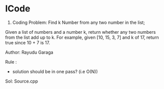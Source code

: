 # ICode
1. Coding Problem:
Find k Number from any two number in the list;

Given a list of numbers and a number k, return whether any two numbers from the list add up to k.
For example, given [10, 15, 3, 7] and k of 17, return true since 10 + 7 is 17.

Author: Rayudu Garaga

Rule : 
* solution should be in one pass? (i.e O(N))

Sol: Source.cpp


